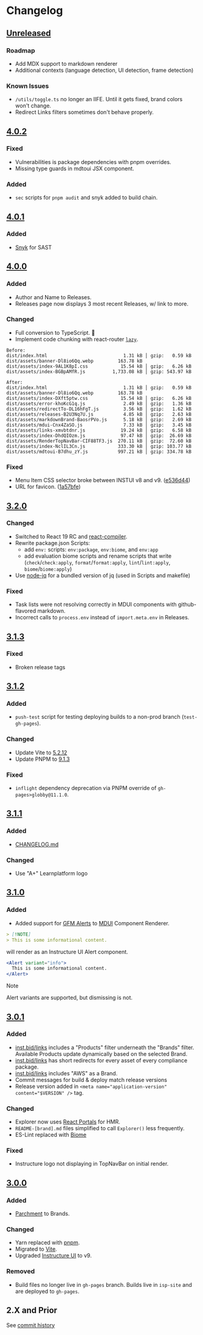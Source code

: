 # Changelog

## [Unreleased](https://github.com/thedannywahl/instructure-security-package/compare/isp-site-v4.0.2...isp-site)

### Roadmap

* Add MDX support to markdown renderer
* Additional contexts (language detection, UI detection, frame detection)

### Known Issues

* `/utils/toggle.ts` no longer an IIFE. Until it gets fixed, brand colors won't change.
* Redirect Links filters sometimes don't behave properly.

## [4.0.2](https://github.com/thedannywahl/instructure-security-package/compare/isp-site-v4.0.1...isp-site-v4.0.2)

### Fixed
* Vulnerabilities is package dependencies with pnpm overrides.
* Missing type guards in mdtoui JSX component.

### Added
* `sec` scripts for `pnpm audit` and snyk added to build chain.

## [4.0.1](https://github.com/thedannywahl/instructure-security-package/compare/isp-site-v4.0.0...isp-site-v4.0.1)

### Added

* [Snyk](https://snyk.io/) for SAST

## [4.0.0](https://github.com/thedannywahl/instructure-security-package/compare/isp-site-v3.2.0...isp-site-v4.0.0)

### Added

* Author and Name to Releases.
* Releases page now displays 3 most recent Releases, w/ link to more.

### Changed

* Full conversion to TypeScript. 🙌
* Implement code chunking with react-router [`lazy`](https://reactrouter.com/en/main/route/lazy#lazy).

```
Before:
dist/index.html                            1.31 kB │ gzip:   0.59 kB
dist/assets/banner-Dl8io6Qq.webp         163.78 kB
dist/assets/index-9AL1K8pI.css            15.54 kB │ gzip:   6.26 kB
dist/assets/index-BGBpAMfR.js          1,733.08 kB │ gzip: 543.97 kB

After:
dist/index.html                            1.31 kB │ gzip:   0.59 kB
dist/assets/banner-Dl8io6Qq.webp         163.78 kB
dist/assets/index-DXft5ptw.css            15.54 kB │ gzip:   6.26 kB
dist/assets/error-khoKcG1q.js              2.49 kB │ gzip:   1.36 kB
dist/assets/redirectTo-DL16hFgT.js         3.56 kB │ gzip:   1.62 kB
dist/assets/releases-B2U3Nq7U.js           4.85 kB │ gzip:   2.63 kB
dist/assets/markdownBrand-BaosrPVo.js      5.18 kB │ gzip:   2.69 kB
dist/assets/mdui-Cnx4ZaSO.js               7.33 kB │ gzip:   3.45 kB
dist/assets/links-xmvbtdnr.js             19.24 kB │ gzip:   6.58 kB
dist/assets/index-DhdQIOzm.js             97.47 kB │ gzip:  26.69 kB
dist/assets/RenderTopNavBar-CIF88TF3.js  270.11 kB │ gzip:  72.60 kB
dist/assets/index-NclIL3Cn.js            333.30 kB │ gzip: 103.77 kB
dist/assets/mdtoui-B7dhu_zY.js           997.21 kB │ gzip: 334.78 kB
```

### Fixed

* Menu Item CSS selector broke between INSTUI v8 and v9. ([e536d44](https://github.com/thedannywahl/instructure-security-package/commit/e536d4466143de9ea8b08ae9ae2f6404ea00fb4a))
* URL for favicon. ([1a57bfe](https://github.com/thedannywahl/instructure-security-package/commit/1a57bfebb4b61b019201ef9a9c26d09f68e8aa84))

## [3.2.0](https://github.com/thedannywahl/instructure-security-package/compare/isp-site-v3.1.3...isp-site-v3.2.0)

### Changed

* Switched to React 19 RC and [react-compiler](https://react.dev/learn/react-compiler).
* Rewrite package.json Scripts:
  * add `env:` scripts: `env:package`, `env:biome`, and `env:app`
  * add evaluation biome scripts and rename scripts that write (`check`/`check:apply`, `format`/`format:apply`, `lint`/`lint:apply`, `biome`/`biome:apply`)
* Use [node-jq](https://www.npmjs.com/package/node-jq) for a bundled version of jq (used in Scripts and makefile)


### Fixed

* Task lists were not resolving correctly in MDUI components with github-flavored markdown.
* Incorrect calls to `process.env` instead of `import.meta.env` in Releases. 

## [3.1.3](https://github.com/thedannywahl/instructure-security-package/compare/f10e243eb0eaa93bfc64df30624200ce6942660f...isp-site-v3.1.3)

### Fixed

* Broken release tags

## [3.1.2](https://github.com/thedannywahl/instructure-security-package/compare/isp-site-v3.1.1...f10e243eb0eaa93bfc64df30624200ce6942660f)

### Added

* `push-test` script for testing deploying builds to a non-prod branch (`test-gh-pages`).

### Changed

* Update Vite to [5.2.12](https://github.com/vitejs/vite/blob/v5.2.12/packages/vite/CHANGELOG.md#5212-2024-05-28)
* Update PNPM to [9.1.3](https://github.com/pnpm/pnpm/releases/tag/v9.1.3)

### Fixed

* `inflight` dependency deprecation via PNPM override of `gh-pages>globby@11.1.0`.

## [3.1.1](https://github.com/thedannywahl/instructure-security-package/compare/isp-site-v3.1.0...isp-site-v3.1.1)

### Added

* [CHANGELOG.md](https://github.com/thedannywahl/instructure-security-package/blob/isp-site/CHANGELOG.md)

### Changed

* Use "A+" Learnplatform logo

## [3.1.0](https://github.com/thedannywahl/instructure-security-package/compare/isp-site-v3.0.1...isp-site-v3.1.0)

### Added

* Added support for [GFM Alerts](https://docs.github.com/en/get-started/writing-on-github/getting-started-with-writing-and-formatting-on-github/basic-writing-and-formatting-syntax#alerts) to [MDUI](https://inst.bid/#/mdui) Component Renderer.

```markdown
> [!NOTE]
> This is some informational content.
```

will render as an Instructure UI Alert component.

```jsx
<Alert variant="info">
  This is some informational content.
</Alert>
```

> [!NOTE]
> Alert variants are supported, but dismissing is not.

## [3.0.1](https://github.com/thedannywahl/instructure-security-package/compare/isp-site-v3.0.0...isp-site-v3.0.1)

### Added

* [inst.bid/links](https://inst.bid/#/links) includes a "Products" filter underneath the "Brands" filter.  Available Products update dynamically based on the selected Brand.
* [inst.bid/links](https://inst.bid/#/links) has short redirects for every asset of every compliance package.
* [inst.bid/links](https://inst.bid/#/links) includes "AWS" as a Brand.
* Commit messages for build & deploy match release versions
* Release version added in `<meta name="application-version" content="$VERSION" />` tag.

### Changed

* Explorer now uses [React Portals](https://react.dev/reference/react-dom/createPortal) for HMR.
* `README-[brand].md` files simplified to call `Explorer()` less frequently.
* ES-Lint replaced with [Biome](https://biomejs.dev/)

### Fixed

* Instructure logo not displaying in TopNavBar on initial render.

## [3.0.0](https://github.com/thedannywahl/instructure-security-package/compare/cee28de804f8b1c559398495384097ba470630b3...isp-site-v3.0.0)

### Added

* [Parchment](https://www.parchment.com/) to Brands.

### Changed

* Yarn replaced with [pnpm](https://pnpm.io/cli/update).
* Migrated to [Vite](https://vitejs.dev/).
* Upgraded [Instructure UI](https://instructure.design/) to v9.

### Removed

* Build files no longer live in `gh-pages` branch.  Builds live in `isp-site` and are deployed to `gh-pages`.

## 2.X and Prior

See [commit history](https://github.com/thedannywahl/instructure-security-package/commits/isp-site/?after=cee28de804f8b1c559398495384097ba470630b3+34)
